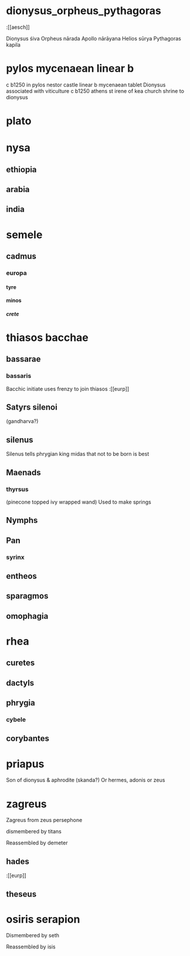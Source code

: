 # dionysus_orpheus_pythagoras

:[[aesch]]

Dionysus śiva
Orpheus nārada
Apollo nārāyana
Helios sūrya
Pythagoras kapila
# pylos mycenaean linear b
c b1250 in pylos nestor castle linear b mycenaean tablet Dionysus associated with viticulture
c b1250 athens st irene of kea church shrine to dionysus

# plato
# nysa
## ethiopia
## arabia
## india

# semele
## cadmus
### europa
#### tyre
#### minos
##### crete

# thiasos bacchae

## bassarae

### bassaris

Bacchic initiate uses frenzy to join thiasos
:[[eurp]]
## Satyrs silenoi 
(gandharva?)

## silenus
Silenus tells phrygian king midas that not to be born is best
## Maenads
### thyrsus 
(pinecone topped ivy wrapped wand) 
Used to make springs
## Nymphs
## Pan
### syrinx

## entheos
## sparagmos
## omophagia

# rhea
## curetes

## dactyls
## phrygia
### cybele

## corybantes
# priapus
Son of dionysus & aphrodite (skanda?) Or hermes, adonis or zeus 

# zagreus

Zagreus from zeus persephone

dismembered by titans

Reassembled by demeter
## hades
:[[eurp]]
## theseus
# osiris serapion

Dismembered by seth

Reassembled by isis